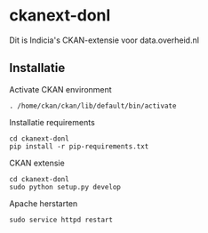 ckanext-donl
=================

Dit is Indicia's CKAN-extensie voor data.overheid.nl

Installatie
-----------

Activate CKAN environment

	. /home/ckan/ckan/lib/default/bin/activate


Installatie requirements

	cd ckanext-donl
	pip install -r pip-requirements.txt


CKAN extensie

	cd ckanext-donl
	sudo python setup.py develop


Apache herstarten
	
	sudo service httpd restart


